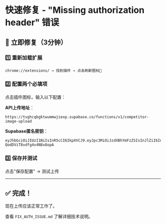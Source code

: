 # 快速修复 - "Missing authorization header" 错误

## 🔧 立即修复（3分钟）

### 1️⃣ 重新加载扩展

```
chrome://extensions/ → 找到插件 → 点击刷新图标🔄
```

### 2️⃣ 配置两个必填项

点击插件图标，输入以下配置：

**API上传地址**：
```
https://tvghcqbgktwummwjiexp.supabase.co/functions/v1/competitor-image-upload
```

**Supabase匿名密钥**：
```
eyJhbGciOiJIUzI1NiIsInR5cCI6IkpXVCJ9.eyJpc3MiOiJzdXBhYmFzZSIsInJlZiI6InR2Z2hjcWJna3R3dW1td2ppZXhwIiwicm9sZSI6ImFub24iLCJpYXQiOjE3NTk5MTA4MDQsImV4cCI6MjA3NTQ4NjgwNH0.7yxFYrZ8NlPNjsxhoXbl-QodDViT8vdfg4v4N8x8opA
```

### 3️⃣ 保存并测试

点击"保存配置" → 测试上传

---

## ✅ 完成！

现在上传应该正常工作了。

查看 `FIX_AUTH_ISSUE.md` 了解详细技术说明。
